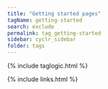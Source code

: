 ```yaml
---
title: "Getting started pages"
tagName: getting-started
search: exclude
permalink: tag_getting-started
sidebar: cyclr_sidebar
folder: tags
---
```


{% include taglogic.html %}

{% include links.html %}
